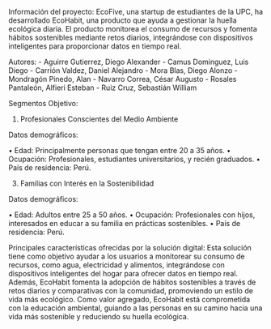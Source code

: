 Información del proyecto:
EcoFive, una startup de estudiantes de la UPC, ha desarrollado EcoHabit, una producto que ayuda a gestionar la huella ecológica diaria. El producto monitorea el consumo de recursos y fomenta hábitos sostenibles mediante retos diarios, integrándose con dispositivos inteligentes para proporcionar datos en tiempo real.

Autores:
    -	Aguirre Gutierrez, Diego Alexander
    -	Camus Dominguez, Luis Diego
    -	Carrión Valdez, Daniel Alejandro
    -	Mora Blas, Diego Alonzo
    -	Mondragón Pinedo, Alan
    -	Navarro Correa, César Augusto
    -	Rosales Pantaleón, Alfieri Esteban
    -	Ruiz Cruz, Sebastián William

Segmentos Objetivo:

1.	Profesionales Conscientes del Medio Ambiente
   
Datos demográficos:

•	Edad: Principalmente personas que tengan entre 20 a 35 años.
•	Ocupación: Profesionales, estudiantes universitarios, y recién graduados.
•	País de residencia: Perú.

3.	Familias con Interés en la Sostenibilidad
   
Datos demográficos:

•	Edad: Adultos entre 25 a 50 años.
•	Ocupación: Profesionales con hijos, interesados en educar a su familia en prácticas sostenibles.
•	País de residencia: Perú.

Principales características ofrecidas por la solución digital:
Esta solución tiene como objetivo ayudar a los usuarios a monitorear su consumo de recursos, como agua, electricidad y alimentos, integrándose con dispositivos inteligentes del hogar para ofrecer datos en tiempo real. Además, EcoHabit fomenta la adopción de hábitos sostenibles a través de retos diarios y comparativas con la comunidad, promoviendo un estilo de vida más ecológico. Como valor agregado, EcoHabit está comprometida con la educación ambiental, guiando a las personas en su camino hacia una vida más sostenible y reduciendo su huella ecológica.


